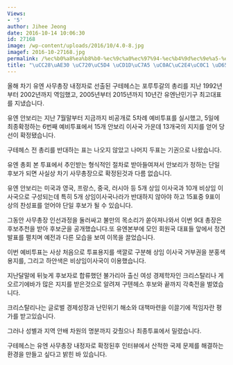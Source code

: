 ```yaml
---
Views:
- '5'
author: Jihee Jeong
date: 2016-10-14 10:06:30
id: 27168
image: /wp-content/uploads/2016/10/4.0-8.jpg
imagef: 2016-10-27168.jpg
permalink: /%ec%b0%a8%ea%b8%b0-%ec%9c%a0%ec%97%94-%ec%b4%9d%ec%9e%a5-%ec%82%ac%ec%8b%a4%ec%83%81-%ed%99%95%ec%a0%95/
title: "\uCC28\uAE30 \uC720\uC5D4 \uCD1D\uC7A5 \uC0AC\uC2E4\uC0C1 \uD655\uC815.."
---
```


올해 차기 유엔 사무총장 내정자로 선출된 구테헤스는 포루투갈의 총리를 지난 1992년부터 2002년까지 역임했고, 2005년부터 2015년까지 10년간 유엔난민기구 최고대표를 지냈습니다.

유엔 안보리는 지난 7월말부터 지금까지 비공개로 5차례 예비투표를 실시했고, 5일에 최종확정하는 6번째 예비투표에서 15개 안보리 이사국 가운데 13개국의 지지를 얻어 당선이 확정됐습니다.

구테헤스 전 총리를 반대하는 표는 나오지 않았고 나머지 두표는 기권으로 나왔습니다.

유엔 총회 본 투표에서 추인받는 형식적인 절차로 받아들여져서 안보리가 정하는 단일 후보가 되면 사실상 차기 사무총장으로 확정된것과 다름 없습니다.

유엔 안보리는 미국과 영국, 프랑스, 중국, 러시아 등 5개 상임 이사국과 10개 비상임 이사국으로 구성되는데 특히 5개 상임이사국나라가 반대하지 않아야 하고 15표중 9표이상의 찬성표를 얻어야 단일 후보가 될 수 있습니다.

그동안 사무총장 인선과정을 둘러싸고 불만의 목소리가 쏟아져나와서 이번 9대 총장은 후보추천을 받아 후보군을 공개했습니다.또 유엔본부에 모인 회원국 대표들 앞에서 정견 발표를 펼치며 예전과 다른 모습을 보여 이목을 끌었습니다.

이번 예비투표는 사상 처음으로 투표용지를 색깔로 구분해 상임 이사국 거부권을 분홍색용지를, 그리고 하얀색은 비상임이사국이 이용했습니다.

지난달말에 뒤늦게 후보자로 합류했던 불가리아 출신 여성 경제학자인 크리스탈리나 게오르기에바가 많은 지지를 받은것으로 알려져 구텐헤스 후보와 끝까지 각축전을 벌였습니다.

크리스탈리나는 글로벌 경제성장과 난민위기 해소와 대책마련을 이끌기에 적임자란 평가를 받고있습니다. 

그러나 성별과 지역 안배 차원의 명분까지 갖췄으나 최종투표에서 밀렸습니다.

구테헤스는 유엔 사무총장 내정자로 확정된후 인터뷰에서 산적한 국제 문제를 해결하는 환경을 만들고 싶다고 밝힌 바 있습니다.